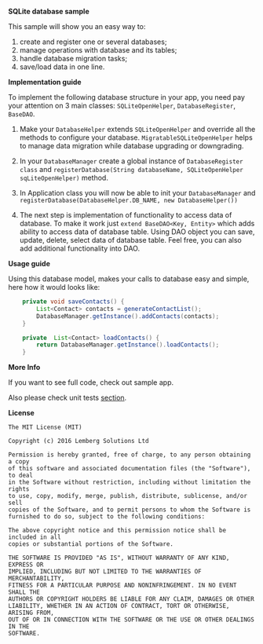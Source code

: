 **SQLite database sample**

This sample will show you an easy way to:

 1. create and register one or several databases;
 2. manage operations with database and its tables;
 3. handle database migration tasks;
 4. save/load data in one line.

**Implementation guide**

To implement the following database structure in your app, you need pay your attention on 3 main classes: `SQLiteOpenHelper`, `DatabaseRegister`, `BaseDAO`.


 1. Make your `DatabaseHelper` extends `SQLiteOpenHelper` and override all the methods to configure your database.
 `MigratableSQLiteOpenHelper` helps to manage data migration while database upgrading or downgrading.

 2. In your `DatabaseManager` create a global instance of `DatabaseRegister
    class` and `registerDatabase(String databaseName, SQLiteOpenHelper sqLiteOpenHelper)` method.

 3. In Application class you will now be able to init your
    `DatabaseManager` and `registerDatabase(DatabaseHelper.DB_NAME, new DatabaseHelper())`

 4. The next step is implementation of functionality to access data of
    database. To make it work just `extend BaseDAO<Key, Entity>` which
    adds ability to access data of database table. Using DAO object you can save, update, delete, select data of database table. Feel free, you can also add additional functionality into DAO.

**Usage guide**

Using this database model, makes your calls to database easy and simple, here how it would looks like:

```java
    private void saveContacts() {
        List<Contact> contacts = generateContactList();
        DatabaseManager.getInstance().addContacts(contacts);
    }

    private  List<Contact> loadContacts() {
        return DatabaseManager.getInstance().loadContacts();
    }
```

**More Info**

If you want to see full code, check out sample app.

Also please check unit tests [section](unit-tests-guide).

**License**
```
The MIT License (MIT)

Copyright (c) 2016 Lemberg Solutions Ltd

Permission is hereby granted, free of charge, to any person obtaining a copy
of this software and associated documentation files (the "Software"), to deal
in the Software without restriction, including without limitation the rights
to use, copy, modify, merge, publish, distribute, sublicense, and/or sell
copies of the Software, and to permit persons to whom the Software is
furnished to do so, subject to the following conditions:

The above copyright notice and this permission notice shall be included in all
copies or substantial portions of the Software.

THE SOFTWARE IS PROVIDED "AS IS", WITHOUT WARRANTY OF ANY KIND, EXPRESS OR
IMPLIED, INCLUDING BUT NOT LIMITED TO THE WARRANTIES OF MERCHANTABILITY,
FITNESS FOR A PARTICULAR PURPOSE AND NONINFRINGEMENT. IN NO EVENT SHALL THE
AUTHORS OR COPYRIGHT HOLDERS BE LIABLE FOR ANY CLAIM, DAMAGES OR OTHER
LIABILITY, WHETHER IN AN ACTION OF CONTRACT, TORT OR OTHERWISE, ARISING FROM,
OUT OF OR IN CONNECTION WITH THE SOFTWARE OR THE USE OR OTHER DEALINGS IN THE
SOFTWARE.
```
